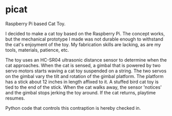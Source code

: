 # picat
Raspberry Pi based Cat Toy. 

I decided to make a cat toy based on the Raspberry Pi. The concept works, but the mechanical prototype I made was not durable enough to withstand the cat's enjoyment of the toy. My fabrication skills are lacking, as are my tools, materials, patience, etc.

The toy uses an HC-SR04 ultrasonic distance sensor to determine when the cat approaches. When the cat is sensed, a gimbal that is powered by two servo motors starts waving a cat toy suspended on a string. The two servos on the gimbal vary the tilt and rotation of the gimbal platform. The platform has a stick about 12 inches in length affixed to it. A stuffed bird cat toy is tied to the end of the stick. When the cat walks away, the sensor 'notices' and the gimbal stops jerking the toy around. If the cat returns, playtime resumes.

Python code that controls this contraption is hereby checked in. 
